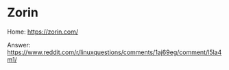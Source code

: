# Zorin
Home: https://zorin.com/

Answer: https://www.reddit.com/r/linuxquestions/comments/1aj69eg/comment/l5la4m1/
